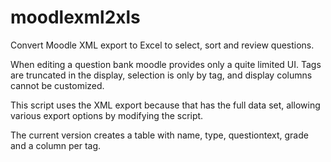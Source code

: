 # moodlexml2xls
Convert Moodle XML export to Excel to select, sort and review questions.

When editing a question bank moodle provides only a quite limited UI. 
Tags are truncated in the display, selection is only by tag, and display columns cannot be customized.

This script uses the XML export because that has the full data set, allowing various export options by modifying the script. 

The current version creates a table with name, type, questiontext, grade and a column per tag.
